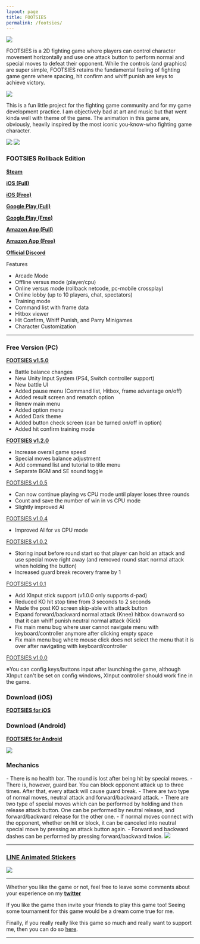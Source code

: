 ```yaml
---
layout: page
title: FOOTSIES
permalink: /footsies/
---
```


<img class="row-picture" src="/static/img/footsies/Logo_Big.png">

FOOTSIES is a 2D fighting game where players can control character movement horizontally 
and use one attack button to perform normal and special moves to defeat their opponent.
While the controls (and graphics) are super simple, 
FOOTSIES retains the fundamental feeling of fighting game genre 
where spacing, hit confirm and whiff punish are keys to achieve victory.

<img class="row-picture" src="/static/img/footsies/footsies_00.jpg">

This is a fun little project for the fighting game community and for my game development practice.
I am objectively bad at art and music but that went kinda well with theme of the game. 
The animation in this game are, obviously, heavily inspired by the most iconic you-know-who fighting game character.

<img class="row-picture" src="/static/img/footsies/footsies_01.jpg">

<img class="row-picture" src="/static/img/footsies/rollback_00.png">

<h3>FOOTSIES Rollback Edition</h3> 
<b><u><a href="https://store.steampowered.com/app/1344740/FOOTSIES_Rollback_Edition/">Steam</a></u></b>

<b><u><a href="https://apps.apple.com/us/app/footsies-rollback-edition/id1576368371">iOS (Full)</a></u></b>

<b><u><a href="https://apps.apple.com/us/app/footsies-lite-edition/id1576618083">iOS (Free)</a></u></b>

<b><u><a href="https://play.google.com/store/apps/details?id=com.HiFight.FOOTSIES_Rollback">Google Play (Full)</a></u></b>

<b><u><a href="https://play.google.com/store/apps/details?id=com.HiFight.FOOTSIES">Google Play (Free)</a></u></b>

<b><u><a href="https://www.amazon.com/gp/product/B096LW2CXN">Amazon App (Full)</a></u></b>

<b><u><a href="https://www.amazon.com/gp/product/B095H2H9MK">Amazon App (Free)</a></u></b>

<b><u><a href="https://discord.gg/PEgP3y3">Official Discord</a></u></b>

Features
- Arcade Mode
- Offline versus mode (player/cpu)
- Online versus mode (rollback netcode, pc-mobile crossplay)
- Online lobby (up to 10 players, chat, spectators)
- Training mode
- Command list with frame data
- Hitbox viewer
- Hit Confirm, Whiff Punish, and Parry Minigames
- Character Customization

<hr/>

<h3>Free Version (PC)</h3> 
<b><u><a href="https://github.com/hifight/Footsies/releases/tag/1.5.0">FOOTSIES v1.5.0</a></u></b>

- Battle balance changes
- New Unity Input System (PS4, Switch controller support)
- New battle UI 
- Added pause menu (Command list, Hitbox, frame advantage on/off)
- Added result screen and rematch option
- Renew main menu
- Added option menu
- Added Dark theme
- Added button check screen (can be turned on/off in option)
- Added hit confirm training mode

<b><u><a href="https://github.com/hifight/Footsies/releases/download/1.2.0/FOOTSIES_v1_2_0.zip" download>FOOTSIES v1.2.0</a></u></b>

- Increase overall game speed
- Special moves balance adjustment
- Add command list and tutorial to title menu
- Separate BGM and SE sound toggle

<u><a href="https://github.com/hifight/Footsies/releases/download/1.0.5/FOOTSIES_v1_0_5.zip" download>FOOTSIES v1.0.5</a></u>

- Can now continue playing vs CPU mode until player loses three rounds
- Count and save the number of win in vs CPU mode
- Slightly improved AI

<u><a href="https://github.com/hifight/Footsies/releases/download/1.0.4/FOOTSIES_v1_0_4.zip" download>FOOTSIES v1.0.4</a></u>

- Improved AI for vs CPU mode

<u><a href="https://github.com/hifight/Footsies/releases/download/1.0.2/FOOTSIES_v1_0_2.zip" download>FOOTSIES v1.0.2</a></u>

- Storing input before round start so that player can hold an attack and use special move right away (and removed round start normal attack when holding the button)
- Increased guard break recovery frame by 1

<u><a href="https://github.com/hifight/Footsies/releases/download/1.0.1/FOOTSIES_v1_0_1.zip" download>FOOTSIES v1.0.1</a></u>

- Add XInput stick support (v1.0.0 only supports d-pad)
- Reduced KO hit stop time from 3 seconds to 2 seconds
- Made the post KO screen skip-able with attack button
- Expand forward/backward normal attack (Knee) hitbox downward so that it can whiff punish neutral normal attack (Kick)
- Fix main menu bug where user cannot navigate menu with keyboard/controller anymore after clicking empty space
- Fix main menu bug where mouse click does not select the menu that it is over after navigating with keyboard/controller

<u><a href="https://github.com/hifight/Footsies/releases/download/1.0.0/FOOTSIES_20180711.zip" download>FOOTSIES v1.0.0</a></u>

※You can config keys/buttons input after launching the game, although XInput can't be set on config windows, 
XInput controller should work fine in the game.

<h3>Download (iOS)</h3> 

<b><u><a href="https://apps.apple.com/us/app/footsies-by-hifight/id1469966413" download>FOOTSIES for iOS</a></u></b>

<h3>Download (Android)</h3> 

<b><u><a href="https://play.google.com/store/apps/details?id=com.hifight.FOOTSIES" download>FOOTSIES for Android</a></u></b>


<img class="row-picture" src="/static/img/footsies/footsies_03.jpg">


<h3>Mechanics</h3> 
- There is no health bar. The round is lost after being hit by special moves.
- There is, however, guard bar. You can block opponent attack up to three times. After that, every attack will cause guard break.
- There are two type of normal moves, neutral attack and forward/backward attack.
- There are two type of special moves which can be performed by holding and then release attack button.
One can be performed by neutral release, and forward/backward release for the other one.
- If normal moves connect with the opponent, whether on hit or block, it can be canceled into neutral special move by pressing an attack button again.
- Forward and backward dashes can be performed by pressing forward/backward twice.


<img class="row-picture" src="/static/img/footsies/footsies_04.jpg">

<hr/>

<h3><a href="https://store.line.me/stickershop/product/8388516/">LINE Animated Stickers</a></h3>

<img class="row-picture" src="/static/img/footsies/Footsies_Line.JPG">

<hr/>

Whether you like the game or not, feel free to leave some comments about your experience on my <b><u><a href="https://twitter.com/HiFightTH">twitter</a></u></b>

If you like the game then invite your friends to play this game too! Seeing some tournament for this game would be a dream come true for me.

Finally, if you really really like this game so much and really want to support me, then you can do so <a href="https://www.patreon.com/HiFight" target="_blank">here</a>.

<hr/>